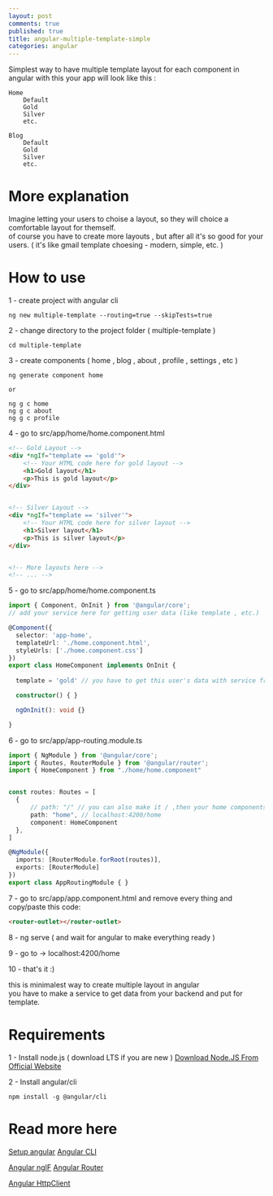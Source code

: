 ```yaml
---
layout: post
comments: true
published: true
title: angular-multiple-template-simple
categories: angular
---
```

Simplest way to have multiple template layout for each component in angular
with this your app will look like this : 

```
Home
	Default
    Gold
    Silver
    etc.

Blog
	Default
    Gold
    Silver
    etc.
```

# More explanation
Imagine letting your users to choise a layout, so they will choice a comfortable layout for themself.    
of course you have to create more layouts , but after all it's so good for your users.
( it's like gmail template choesing - modern, simple, etc.  )

# How to use
1 - create project with angular cli
```
ng new multiple-template --routing=true --skipTests=true
```

2 - change directory to the project folder ( multiple-template ) 
```
cd multiple-template
```

3 - create components ( home , blog , about , profile , settings , etc )
```
ng generate component home

or

ng g c home
ng g c about
ng g c profile
```

4 - go to src/app/home/home.component.html
```html
<!-- Gold Layout -->
<div *ngIf="template == 'gold'">
    <!-- Your HTML code here for gold layout -->
    <h1>Gold layout</h1>
    <p>This is gold layout</p>
</div>


<!-- Silver Layout -->
<div *ngIf="template == 'silver'">
    <!-- Your HTML code here for silver layout -->
    <h1>Silver layout</h1>
    <p>This is silver layout</p>
</div>


<!-- More layouts here -->
<!-- ... -->
```

5 - go to src/app/home/home.component.ts
```typescript
import { Component, OnInit } from '@angular/core';
// add your service here for getting user data (like template , etc.)

@Component({
  selector: 'app-home',
  templateUrl: './home.component.html',
  styleUrls: ['./home.component.css']
})
export class HomeComponent implements OnInit {
  
  template = 'gold' // you have to get this user's data with service from backend

  constructor() { }

  ngOnInit(): void {}

}
```

6 - go to src/app/app-routing.module.ts
```typescript
import { NgModule } from '@angular/core';
import { Routes, RouterModule } from '@angular/router';
import { HomeComponent } from "./home/home.component"


const routes: Routes = [
  {
      // path: "/" // you can also make it / ,then your home components will open in root (localhost:4200) 
      path: "home", // localhost:4200/home
      component: HomeComponent
  },
]

@NgModule({
  imports: [RouterModule.forRoot(routes)],
  exports: [RouterModule]
})
export class AppRoutingModule { }
```

7 - go to src/app/app.component.html and remove every thing and copy/paste this code:
```html
<router-outlet></router-outlet>
```

8 - ng serve ( and wait for angular to make everything ready )

9 - go to -> localhost:4200/home

10 - that's it :)

this is minimalest way to create multiple layout in angular    
you have to make a service to get data from your backend and put for template.   

# Requirements 
1 - Install node.js ( download LTS if you are new )
[Download Node.JS From Official Website ](https://nodejs.org/en/download/ "Node.JS")

2 - Install angular/cli
```
npm install -g @angular/cli
```

# Read more here
[Setup angular](https://angular.io/guide/setup-local)
[Angular CLI](https://angular.io/cli)

[Angular ngIF](https://angular.io/api/common/NgIf)
[Angular Router](https://angular.io/api/router/Router)

[Angular HttpClient](https://angular.io/api/common/http/HttpClient)